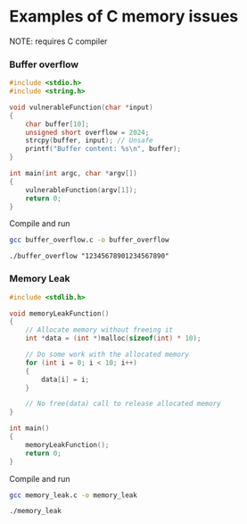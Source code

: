 # Examples of C memory issues

NOTE: requires C compiler

### Buffer overflow
    
```c
#include <stdio.h>
#include <string.h>

void vulnerableFunction(char *input)
{
    char buffer[10];
    unsigned short overflow = 2024;
    strcpy(buffer, input); // Unsafe
    printf("Buffer content: %s\n", buffer);
}

int main(int argc, char *argv[])
{
    vulnerableFunction(argv[1]);
    return 0;
}
```

Compile and run
```bash
gcc buffer_overflow.c -o buffer_overflow
```
```
./buffer_overflow "12345678901234567890"
```

### Memory Leak
```c
#include <stdlib.h>

void memoryLeakFunction()
{
    // Allocate memory without freeing it
    int *data = (int *)malloc(sizeof(int) * 10);

    // Do some work with the allocated memory
    for (int i = 0; i < 10; i++)
    {
        data[i] = i;
    }

    // No free(data) call to release allocated memory
}

int main()
{
    memoryLeakFunction();
    return 0;
}
```

Compile and run
```bash
gcc memory_leak.c -o memory_leak
```
```
./memory_leak
```
